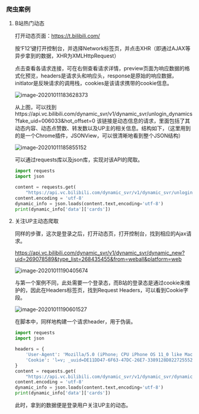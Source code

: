 ### 爬虫案例

1. B站热门动态

   打开动态页面：https://t.bilibili.com/

   按‘F12’键打开控制台，并选择Network标签页，并点击XHR（即通过AJAX等异步拿到的数据，XHR为XMLHttpRequest）

   点击查看各请求连接，可在右侧查看请求详情，preview页面为响应数据的格式化预览，headers是请求头和响应头，response是原始的响应数据，initlator是反映请求的调用栈，cookies是该请求携带的cookie信息。

   ![image-20201011183628373](http://ww1.sinaimg.cn/large/a251ceedly1gjllszm244j22lc138ql7.jpg)

   从上图，可以找到https://api.vc.bilibili.com/dynamic_svr/v1/dynamic_svr/unlogin_dynamics?fake_uid=006033&hot_offset=0
   该链接是动态信息的请求，里面包括了其动态内容、动态点赞数、转发数以及UP主的相关信息。结构如下，（这里用到的是一个Chrome插件，JSONView，可以很清晰地看到整个JSON结构）

   ![image-20201011185855152](http://ww1.sinaimg.cn/large/a251ceedly1gjlm2lpdehj22la1bon5o.jpg)

   可以通过requests库以及json库，实现对该API的爬取。

   ```python
   import requests
   import json
   
   content = requests.get(
       "https://api.vc.bilibili.com/dynamic_svr/v1/dynamic_svr/unlogin_dynamics")
   content.encoding = 'utf-8'
   dynamic_info = json.loads(content.text,encoding='utf-8')
   print(dynamic_info['data']['cards'])
   ```

2. 关注UP主动态爬取

   同样的步骤，这次是登录之后，打开动态页，打开控制台，找到相应的Ajax请求。

   https://api.vc.bilibili.com/dynamic_svr/v1/dynamic_svr/dynamic_new?uid=269078589&type_list=268435455&from=weball&platform=web

   ![image-20201011190405674](http://ww1.sinaimg.cn/large/a251ceedly1gjlm1mqxwxj22lc0v613k.jpg)

   与第一个案例不同，此处需要一个登录态，而B站的登录态是通过cookie来维护的，因此在Headers标签页，找到Request Headers，可以看到Cookie字段。

   ![image-20201011190601527](http://ww1.sinaimg.cn/large/a251ceedly1gjlm1vsirqj21ua0gyn2x.jpg)

   在脚本中，同样地构建一个请求header，用于伪装。

   ```python
   import requests
   import json
   
   headers = {
       'User-Agent': 'Mozilla/5.0 (iPhone; CPU iPhone OS 11_0 like Mac OS X) AppleWebKit',
       'Cookie': 'l=v; _uuid=DE11DD47-6F63-47DC-26E7-3389128D822725552infoc; buvid3=A428FD7D-2912-4AA0-B1AD-DD7783171BA253922infoc; sid=9qpjqv7j; DedeUserID=269078589; DedeUserID__ckMd5=2d0fd23381765653; SESSDATA=c02d858d%2C1617611370%2C028a6*a1; bili_jct=cbf75b7d1e099ce523272f4551df67ee; CURRENT_FNVAL=80; blackside_state=1; rpdid=|(JY~|J)J|Rl0J\'uY|k|lmR|k; CURRENT_QUALITY=112; LIVE_BUVID=AUTO5616021668274232; _dfcaptcha=8d62a690e6a23c6a5f09572bbe25cc38; PVID=8; bp_video_offset_269078589=444841213232482532; bp_t_offset_269078589=444841548244127539'
   }
   content = requests.get(
       "https://api.vc.bilibili.com/dynamic_svr/v1/dynamic_svr/dynamic_new?uid=269078589&type_list=268435455&from=weball&platform=web",headers=headers)
   content.encoding = 'utf-8'
   dynamic_info = json.loads(content.text,encoding='utf-8')
   print(dynamic_info['data']['cards'])
   ```

   此时，拿到的数据便是登录用户关注UP主的动态。
   

   
